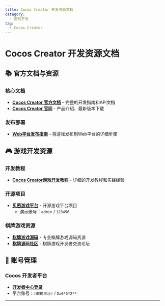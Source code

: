 ```yaml
---
title: Cocos Creator 开发资源文档
category:
  - 游戏开发
tag:
  - Cocos Creator
---
```


# Cocos Creator 开发资源文档

## 📚 官方文档与资源

### 核心文档
- **[Cocos Creator 官方文档](http://docs.cocos.com/creator/manual/zh/getting-started/index.html)** - 完整的开发指南和API文档
- **[Cocos Creator 官网](http://www.cocos.com/creator)** - 产品介绍、最新版本下载

### 发布部署
- **[Web平台发布指南](http://docs.cocos.com/creator/manual/zh/publish/publish-web.html)** - 将游戏发布到Web平台的详细步骤

## 🎮 游戏开发资源

### 开发教程
- **[Cocos Creator游戏开发教程](https://www.cnblogs.com/PleaseInputEnglish/p/7918719.html)** - 详细的开发教程和实践经验

### 开源项目
- **[贝密游戏平台](https://gitee.com/beimigame/beimi)** - 开源游戏平台项目
  - 演示账号：`admin` / `123456`

### 棋牌游戏资源
- **[棋牌游戏源码](http://www.6m5m.com/index.php?do=service&sid=14296)** - 专业棋牌游戏源码资源
- **[棋牌源码社区](http://www.cxnd.com/forum-2-1.html)** - 棋牌游戏开发者交流论坛

## 🔐 账号管理

### Cocos 开发者平台
- **[开发者中心登录](https://passport.cocos.com/sso/signin?client_id=100&url=https%3A%2F%2Fopen.cocos.com%2Fapp)**
- 平台账号：`[邮箱地址]` / `Dz6*5*2**`

---
